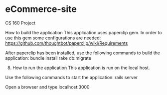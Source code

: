 # eCommerce-site
CS 160 Project

How to build the application
This application uses paperclip gem. In order to use this gem some configurations are needed:
https://github.com/thoughtbot/paperclip/wiki/Requirements

After paperclip has been installed, use the following commands to build the application:
bundle install
rake db:migrate


8. How to run the application
This application is run on the local host. 

Use the following commands to start the application:
rails server

Open a browser and type localhost:3000
